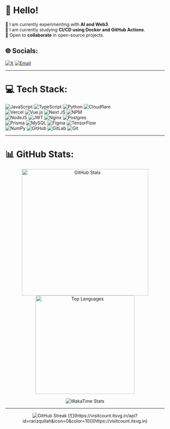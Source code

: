 # 💫 Hello!
  🔭 I am currently experimenting with **AI and Web3**.<br>  🌱 I am currently studying **CI/CD using Docker and GitHub Actions**.<br>  👯 Open to **collaborate** in open-source projects.


## 🌐 Socials:
[![X](https://img.shields.io/badge/X-black?logo=X&logoColor=white)](https://x.com/eldablo) 
[![Email](https://img.shields.io/badge/Email-D14836?logo=gmail&logoColor=white)](mailto:rafirizqullah4@gmail.com) 

---

# 💻 Tech Stack:
![JavaScript](https://img.shields.io/badge/JavaScript-F7DF1E?logo=javascript&logoColor=black) 
![TypeScript](https://img.shields.io/badge/TypeScript-007ACC?logo=typescript&logoColor=white) 
![Python](https://img.shields.io/badge/Python-3670A0?logo=python&logoColor=ffdd54) 
![Cloudflare](https://img.shields.io/badge/Cloudflare-F38020?logo=Cloudflare&logoColor=white)
<br/>
![Vercel](https://img.shields.io/badge/Vercel-000000?logo=vercel&logoColor=white) 
![Vue.js](https://img.shields.io/badge/Vue.js-35495E?logo=vuedotjs&logoColor=4FC08D) 
![Next JS](https://img.shields.io/badge/Next.js-black?logo=next.js&logoColor=white) 
![NPM](https://img.shields.io/badge/NPM-CB3837?logo=npm&logoColor=white)
<br/>
![NodeJS](https://img.shields.io/badge/Node.js-6DA55F?logo=node.js&logoColor=white) 
![JWT](https://img.shields.io/badge/JWT-black?logo=JSON%20web%20tokens) 
![Nginx](https://img.shields.io/badge/Nginx-009639?logo=nginx&logoColor=white) 
![Postgres](https://img.shields.io/badge/Postgres-316192?logo=postgresql&logoColor=white)
<br/>
![Prisma](https://img.shields.io/badge/Prisma-3982CE?logo=Prisma&logoColor=white) 
![MySQL](https://img.shields.io/badge/MySQL-4479A1?logo=mysql&logoColor=white) 
![Figma](https://img.shields.io/badge/Figma-F24E1E?logo=figma&logoColor=white) 
![TensorFlow](https://img.shields.io/badge/TensorFlow-FF6F00?logo=TensorFlow&logoColor=white)
<br/>
![NumPy](https://img.shields.io/badge/NumPy-013243?logo=numpy&logoColor=white) 
![GitHub](https://img.shields.io/badge/GitHub-121011?logo=github&logoColor=white) 
![GitLab](https://img.shields.io/badge/GitLab-181717?logo=gitlab&logoColor=white) 
![Git](https://img.shields.io/badge/Git-F05033?logo=git&logoColor=white)

---
# 📊 GitHub Stats:
<p align="center">
  <img src="https://github-readme-stats.vercel.app/api?username=rarizqullah&theme=dark&hide_border=false&include_all_commits=false&count_private=false" alt="GitHub Stats" width="400" />
  <img src="https://github-readme-stats.vercel.app/api/top-langs/?username=rarizqullah&theme=dark&hide_border=false&include_all_commits=false&count_private=false&layout=compact" alt="Top Languages" width="312" />
</p>

<p align="center">
  <img src="URL_WAKATIME_STATS_ANDA" alt="WakaTime Stats" />
</p>

---

<p align="center">
  <img src="https://nirzak-streak-stats.vercel.app/?user=rarizqullah&theme=dark&hide_border=false" alt="GitHub Streak" />
  [![](https://visitcount.itsvg.in/api?id=rarizqullah&icon=0&color=10)](https://visitcount.itsvg.in)
</p>
